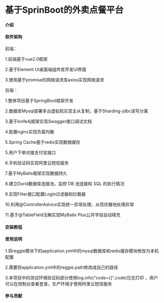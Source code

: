 # 基于SprinBoot的外卖点餐平台

#### 介绍
#### 软件架构
前端：

1.前端基于vue2.0框架

2.基于Element UI桌面端组件库开发UI界面

3.使用基于promise的网络请求库axios实现网络请求

后端：

1.整体项目基于SpringBoot框架开发

2.数据库Mysql部署多台虚拟机实现主从复制，基于Sharding-jdbc读写分离 

3.基于knife4j框架实现Swagger接口调试文档 

4.配置nginx实现负载均衡 

5.Spring Cache基于redis实现数据缓存 

5.用户下单对接支付宝接口 

6.手机验证码实现阿里云短信服务 

7.基于MyBatis框架实现数据持久 

8.建立Durid数据库连接池，监控 DB 池连接和 SQL 的执行情况 

9.实现Filter接口配置Login过滤器和拦截器 

10.利用@ControllerAdvice实现统一异常处理，从而优雅地处理异常 

11.基于@TableField注解实现MyBatis Plus公共字段自动填充 

#### 安装教程


#### 使用说明

1.将reggle模块下的application.yml中的mysql数据库和redis缓存模块修改为本机配置 

2.需要将application.yml中的reggie.path修改成自己的路径 

3.本项目中的测试环境验证码部分使用log.info("code={}",code)日志打印
，用户可以在控制台查看登录，生产环境才使用阿里云短信服务 

#### 参与贡献